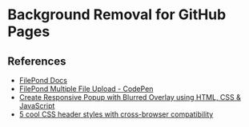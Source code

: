 # Background Removal for GitHub Pages


## References
- [FilePond Docs](https://pqina.nl/filepond/docs/)
- [FilePond Multiple File Upload - CodePen](https://codepen.io/rikschennink/pen/WXavEx)
- [Create Responsive Popup with Blurred Overlay using HTML, CSS & JavaScript](https://youtu.be/Z4XXA89mTy8?si=a19VvbjBWHD57OIn)
- [5 cool CSS header styles with cross-browser compatibility](https://blog.logrocket.com/five-cool-css-header-styles-with-cross-browser-compatibility/)
